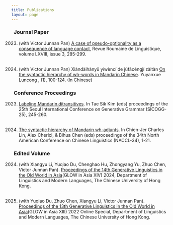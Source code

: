 ```yaml
---
title: Publications
layout: page
---
```


### &nbsp;&nbsp;Journal Paper
2023. (with Victor Junnan Pan) <a href="https://www.researchgate.net/publication/377661612_A_CASE_OF_PSEUDO-OPTIONALITY_AS_A_CONSEQUENCE_OF_LANGUAGE_CONTACT">A case of pseudo-optionality as a consequence of language contact</a>, Revue Roumaine de Linguistique, volume LXVIII, issue 3, 285-299. <br><br>
        
2022. (with Victor Junnan Pan) Xiàndàihànyǔ yíwèncí de jùfǎcéngjí zàitàn <a href="https://www.researchgate.net/publication/364344860_xiandaihanyuyiwencidejufacengjizaitan_On_the_Syntactic_Hierarchy_of_Wh-words_in_Mandarin_Chinese">On the syntactic hierarchy of wh-words in Mandarin Chinese</a>. Yuyanxue Luncong , (1), 100-124. (In Chinese)


### &nbsp;&nbsp;Conference Proceedings

2023. <a href="https://www.researchgate.net/publication/379755057_Labeling_Mandarin_ditransitives">Labeling Mandarin ditransitives</a>. In Tae Sik Kim (eds) proceedings of the 25th Seoul International Conference on Generative Grammar (SICOGG-25), 245-260. <br><br>

2023. <a href="https://drive.google.com/file/d/1aSdPgsRqoo09A2H3o8wYgRlhhazjJNal/view?pli=1">The syntactic hierarchy of Mandarin wh-adjunts</a>. In Chien-Jer Charles Lin, Alex Cherici, & Bihua Chen (eds) proceedings of the 34th North American Conference on Chinese Linguistics (NACCL-34), 1-21. 

### &nbsp;&nbsp;Edited Volume

2024. (with Xiangyu Li, Yuqiao Du,  Chenghao Hu, Zhongyang Yu, Zhuo Chen, Victor Junnan Pan). [Proceedings of the 14th Generative Linguistics in the Old World in Asia](https://www.researchgate.net/publication/383878915_Proceedings_of_the_14th_Generative_Linguistics_in_the_Old_World_in_Asia_GLOW_in_Asia_XIV_httpslingcuhkeduhkglowxivProceedings_GLOWinAsia14thpdf)(GLOW in Asia XIV) 2024, Department of Linguistics and Modern Languages, The Chinese University of Hong Kong.<br><br>

2022. (with Yuqiao Du, Zhuo Chen, Xiangyu Li, Victor Junnan Pan). [Proceedings of the 13th Generative Linguistics in the Old World in Asia](https://www.researchgate.net/publication/366835911_Proceedings_of_the_13th_Generative_Linguistics_in_the_Old_World_in_Asia_GLOW_in_Asia_XIII_2022_Online_Special)(GLOW in Asia XIII) 2022 Online Special, Department of Linguistics and Modern Languages, The Chinese University of Hong Kong. 
